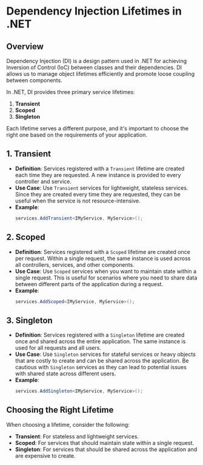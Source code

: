 
# Dependency Injection Lifetimes in .NET

## Overview

Dependency Injection (DI) is a design pattern used in .NET for achieving Inversion of Control (IoC) between classes and their dependencies. DI allows us to manage object lifetimes efficiently and promote loose coupling between components.

In .NET, DI provides three primary service lifetimes:

1. **Transient**
2. **Scoped**
3. **Singleton**

Each lifetime serves a different purpose, and it's important to choose the right one based on the requirements of your application.

## 1. Transient

- **Definition**: Services registered with a `Transient` lifetime are created each time they are requested. A new instance is provided to every controller and service.
- **Use Case**: Use `Transient` services for lightweight, stateless services. Since they are created every time they are requested, they can be useful when the service is not resource-intensive.
- **Example**:
  ```csharp
  services.AddTransient<IMyService, MyService>();
  ```

## 2. Scoped

- **Definition**: Services registered with a `Scoped` lifetime are created once per request. Within a single request, the same instance is used across all controllers, services, and other components.
- **Use Case**: Use `Scoped` services when you want to maintain state within a single request. This is useful for scenarios where you need to share data between different parts of the application during a request.
- **Example**:
  ```csharp
  services.AddScoped<IMyService, MyService>();
  ```

## 3. Singleton

- **Definition**: Services registered with a `Singleton` lifetime are created once and shared across the entire application. The same instance is used for all requests and all users.
- **Use Case**: Use `Singleton` services for stateful services or heavy objects that are costly to create and can be shared across the application. Be cautious with `Singleton` services as they can lead to potential issues with shared state across different users.
- **Example**:
  ```csharp
  services.AddSingleton<IMyService, MyService>();
  ```

## Choosing the Right Lifetime

When choosing a lifetime, consider the following:

- **Transient**: For stateless and lightweight services.
- **Scoped**: For services that should maintain state within a single request.
- **Singleton**: For services that should be shared across the application and are expensive to create.
